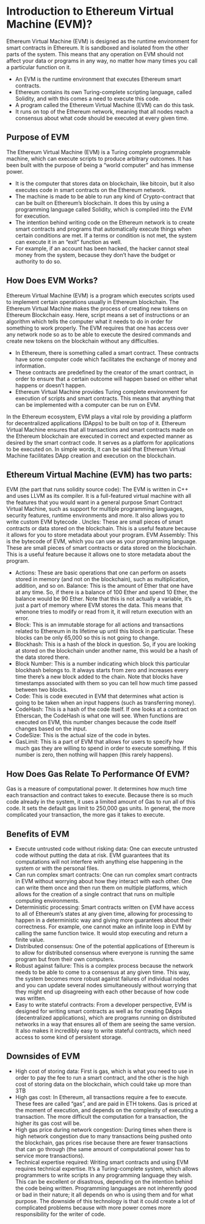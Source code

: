 # Introduction to Ethereum Virtual Machine (EVM)?

Ethereum Virtual Machine (EVM) is designed as the runtime environment for smart contracts in Ethereum. It is sandboxed and isolated from the other parts of the system. This means that any operation on EVM should not affect your data or programs in any way, no matter how many times you call a particular function on it.

- An EVM is the runtime environment that executes Ethereum smart contracts.
- Ethereum contains its own Turing-complete scripting language, called Solidity, and with this comes a need to execute this code. 
- A program called the Ethereum Virtual Machine (EVM) can do this task.
- It runs on top of the Ethereum network, meaning that all nodes reach a consensus about what code should be executed at every given time.

## Purpose of EVM
The Ethereum Virtual Machine (EVM) is a Turing complete programmable machine, which can execute scripts to produce arbitrary outcomes. It has been built with the purpose of being a “world computer” and has immense power.

- It is the computer that stores data on blockchain, like bitcoin, but it also executes code in smart contracts on the Ethereum network.
- The machine is made to be able to run any kind of Crypto-contract that can be built on Ethereum’s blockchain. It does this by using a programming language called Solidity, which is compiled into the EVM for execution.
- The intention behind writing code on the Ethereum network is to create smart contracts and programs that automatically execute things when certain conditions are met. If a terms or condition is not met, the system can execute it in an “exit” function as well. 
- For example, if an account has been hacked, the hacker cannot steal money from the system, because they don’t have the budget or authority to do so.

## How Does EVM Works?
Ethereum Virtual Machine (EVM) is a program which executes scripts used to implement certain operations usually in Ethereum blockchain. 
The Ethereum Virtual Machine makes the process of creating new tokens on Ethereum Blockchain easy. Here, script means a set of instructions or an algorithm which tells the computer what it needs to do in order for something to work properly. The EVM requires that one has access over any network node so as to be able to execute the desired commands and create new tokens on the blockchain without any difficulties.

- In Ethereum, there is something called a smart contract. These contracts have some computer code which facilitates the exchange of money and information. 
- These contracts are predefined by the creator of the smart contract, in order to ensure that a certain outcome will happen based on either what happens or doesn’t happen. 
- Ethereum Virtual Machine provides Turing complete environment for execution of scripts and smart contracts. This means that anything that can be implemented with a computer can be run on EVM.

In the Ethereum ecosystem, EVM plays a vital role by providing a platform for decentralized applications (DApps) to be built on top of it. 
Ethereum Virtual Machine ensures that all transactions and smart contracts made on the Ethereum blockchain are executed in correct and expected manner as desired by the smart contract code. It serves as a platform for applications to be executed on.
In simple words, it can be said that Ethereum Virtual Machine facilitates DApp creation and execution on the blockchain.

## Ethereum Virtual Machine (EVM) has two parts:

EVM (the part that runs solidity source code): The EVM is written in C++ and uses LLVM as its compiler. It is a full-featured virtual machine with all the features that you would want in a general purpose Smart Contract Virtual Machine, such as support for multiple programming languages, security features, runtime environments and more. It also allows you to write custom EVM bytecode .
Uncles: These are small pieces of smart contracts or data stored on the blockchain. This is a useful feature because it allows for you to store metadata about your program. EVM Assembly: This is the bytecode of EVM, which you can use as your programming language.
These are small pieces of smart contracts or data stored on the blockchain. This is a useful feature because it allows one to store metadata about the program.

- Actions: These are basic operations that one can perform on assets stored in memory (and not on the blockchain), such as multiplication, addition, and so on.
Balance: This is the amount of Ether that one have at any time. So, if there is a balance of 100 Ether and spend 10 Ether, the balance would be 90 Ether. Note that this is not actually a variable, it’s just a part of memory where EVM stores the data. This means that whenone tries to modify or read from it, it will return execution with an error.
- Block: This is an immutable storage for all actions and transactions related to Ethereum in its lifetime up until this block in particular. These blocks can be only 65,000 so this is not going to change.
- Blockhash: This is a hash of the block in question. So, if you are looking at stored on the blockchain under another name, this would be a hash of the data stored there.
- Block Number: This is a number indicating which block this particular blockhash belongs to. It always starts from zero and increases every time there’s a new block added to the chain. Note that blocks have timestamps associated with them so you can tell how much time passed between two blocks.
- Code: This is code executed in EVM that determines what action is going to be taken when an input happens (such as transferring money).
- CodeHash: This is a hash of the code itself. If one looks at a contract on Etherscan, the CodeHash is what one will see. When functions are executed on EVM, this number changes because the code itself changes based on the input.
- CodeSize: This is the actual size of the code in bytes.
- GasLimit: This is a part of EVM that allows for users to specify how much gas they are willing to spend in order to execute something. If this number is zero, then nothing will happen (this rarely happens).

## How Does Gas Relate To Performance Of EVM?

Gas is a measure of computational power. It determines how much time each transaction and contract takes to execute. 
Because there is so much code already in the system, it uses a limited amount of Gas to run all of this code. It sets the default gas limit to 250,000 gas units. 
In general, the more complicated your transaction, the more gas it takes to execute.

## Benefits of EVM

- Execute untrusted code without risking data: One can execute untrusted code without putting the data at risk. EVM guarantees that its computations will not interfere with anything else happening in the system or with the personal files.
- Can run complex smart contracts: One can run complex smart contracts in EVM without worrying about how they interact with each other. One can write them once and then run them on multiple platforms, which allows for the creation of a single contract that runs on multiple computing environments.
- Deterministic processing: Smart contracts written on EVM have access to all of Ethereum’s states at any given time, allowing for processing to happen in a deterministic way and giving more guarantees about their correctness. For example, one cannot make an infinite loop in EVM by calling the same function twice. It would stop executing and return a finite value.
- Distributed consensus: One of the potential applications of Ethereum is to allow for distributed consensus where everyone is running the same program but from their own computers. 
- Robust against failure: This is a complex process because the network needs to be able to come to a consensus at any given time. This way, the system becomes more robust against failures of individual nodes and you can update several nodes simultaneously without worrying that they might end up disagreeing with each other because of how code was written.
- Easy to write stateful contracts: From a developer perspective, EVM is designed for writing smart contracts as well as for creating DApps (decentralized applications), which are programs running on distributed networks in a way that ensures all of them are seeing the same version. It also makes it incredibly easy to write stateful contracts, which need access to some kind of persistent storage.

## Downsides of EVM
- High cost of storing data: First is gas, which is what you need to use in order to pay the fee to run a smart contract, and the other is the high cost of storing data on the blockchain, which could take up more than 3TB
- High gas cost: In Ethereum, all transactions require a fee to execute. These fees are called “gas”, and are paid in ETH tokens. Gas is priced at the moment of execution, and depends on the complexity of executing a transaction. The more difficult the computation for a transaction, the higher its gas cost will be.
- High gas price during network congestion: During times when there is high network congestion due to many transactions being pushed onto the blockchain, gas prices rise because there are fewer transactions that can go through (the same amount of computational power has to service more transactions).
- Technical expertise required: Writing smart contracts and using EVM requires technical expertise. It’s a Turing-complete system, which allows programmers to write scripts in any programming language they wish. This can be excellent or disastrous, depending on the intention behind the code being written. Programming languages are not inherently good or bad in their nature; it all depends on who is using them and for what purpose. The downside of this technology is that it could create a lot of complicated problems because with more power comes more responsibility for the writer of code.